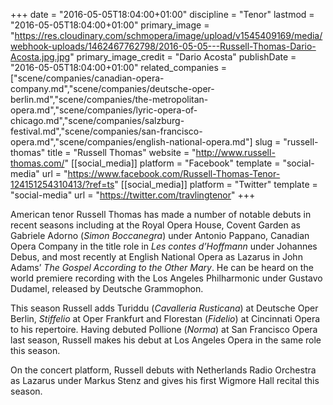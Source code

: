 +++
date = "2016-05-05T18:04:00+01:00"
discipline = "Tenor"
lastmod = "2016-05-05T18:04:00+01:00"
primary_image = "https://res.cloudinary.com/schmopera/image/upload/v1545409169/media/webhook-uploads/1462467762798/2016-05-05---Russell-Thomas-Dario-Acosta.jpg.jpg"
primary_image_credit = "Dario Acosta"
publishDate = "2016-05-05T18:04:00+01:00"
related_companies = ["scene/companies/canadian-opera-company.md","scene/companies/deutsche-oper-berlin.md","scene/companies/the-metropolitan-opera.md","scene/companies/lyric-opera-of-chicago.md","scene/companies/salzburg-festival.md","scene/companies/san-francisco-opera.md","scene/companies/english-national-opera.md"]
slug = "russell-thomas"
title = "Russell Thomas"
website = "http://www.russell-thomas.com/"
[[social_media]]
platform = "Facebook"
template = "social-media"
url = "https://www.facebook.com/Russell-Thomas-Tenor-124151254310413/?ref=ts"
[[social_media]]
platform = "Twitter"
template = "social-media"
url = "https://twitter.com/travlingtenor"
+++

American tenor Russell Thomas has made a number of notable debuts in recent seasons including at the Royal Opera House, Covent Garden as Gabriele Adorno (*Simon Boccanegra*) under Antonio Pappano, Canadian Opera Company in the title role in *Les contes d’Hoffmann* under Johannes Debus, and most recently at English National Opera as Lazarus in John Adams’ *The Gospel According to the Other Mary*. He can be heard on the world premiere recording with the Los Angeles Philharmonic under Gustavo Dudamel, released by Deutsche Grammophon.

This season Russell adds Turiddu (*Cavalleria Rusticana*) at Deutsche Oper Berlin, *Stiffelio* at Oper Frankfurt and Florestan (*Fidelio*) at Cincinnati Opera to his repertoire. Having debuted Pollione (*Norma*) at San Francisco Opera last season, Russell makes his debut at Los Angeles Opera in the same role this season.

On the concert platform, Russell debuts with Netherlands Radio Orchestra as Lazarus under Markus Stenz and gives his first Wigmore Hall recital this season.
